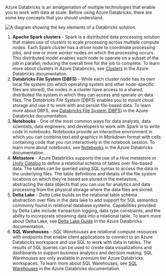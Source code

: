 Azure Databricks is an amalgamation of multiple technologies that enable you to work with data at scale. Before using Azure Databricks, there are some key concepts that you should understand.

![A diagram showing the key elements of a Databricks solution.](../media/key-concepts.png)

1. **Apache Spark clusters** - Spark is a distributed data processing solution that makes use of *clusters* to scale processing across multiple compute *nodes*. Each Spark cluster has a *driver* node to coordinate processing jobs, and one or more *worker* nodes on which the processing occurs. This distributed model enables each node to operate on a subset of the job in parallel; reducing the overall time for the job to complete. To learn more about clusters in Azure Databricks, see [Clusters](/azure/databricks/clusters/) in the Azure Databricks documentation.
2. **Databricks File System (DBFS)** - While each cluster node has its own local file system (on which operating system and other node-specific files are stored), the nodes in a cluster have access to a shared, distributed file system in which they can access and operate on data files. The *Databricks File System* (DBFS) enables you to mount cloud storage and use it to work with and persist file-based data. To learn more about DBFS, see [Databricks File System (DBFS)](/azure/databricks/data/databricks-file-system) in the Azure Databricks documentation.
3. **Notebooks** - One of the most common ways for data analysts, data scientists, data engineers, and developers to work with Spark is to write code in *notebooks*. Notebooks provide an interactive environment in which you can combine text and graphics in *Markdown* format with cells containing code that you run interactively in the notebook session. To learn more about notebooks, see [Notebooks](/azure/databricks/notebooks/) in the Azure Databricks documentation.
4. **Metastore** - Azure Databricks supports the use of a *Hive* metastore or *[Unity Catalog](/azure/databricks/connect/unity-catalog)* to define a relational schema of tables over file-based data. The tables can be queried using SQL syntax to access the data in the underlying files. The table definitions and details of the file system locations on which they're based are stored in the metastore, abstracting the data objects that you can use for analytics and data processing from the physical storage where the data files are stored.
5. **Delta Lake** - *Delta Lake* builds on the relational table schema abstraction over files in the data lake to add support for SQL semantics commonly found in relational database systems. Capabilities provided by Delta Lake include transaction logging, data type constraints, and the ability to incorporate streaming data into a relational table. To learn more about Delta Lake, see [Delta Lake Guide](/azure/databricks/delta/) in the Azure Databricks documentation.
6. **SQL Warehouses** - *SQL Warehouses* are relational compute resources with endpoints that enable client applications to connect to an Azure Databricks workspace and use SQL to work with data in tables. The results of SQL queries can be used to create data visualizations and dashboards to support business analytics and decision making. SQL Warehouses are only available in *premium* tier Azure Databricks workspaces. To learn more about SQL Warehouses, see [SQL Warehouses](/azure/databricks/sql/admin/sql-endpoints) in the Azure Databricks documentation.
